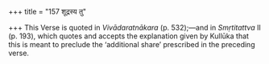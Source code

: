 +++
title = "157 शूद्रस्य तु"

+++
This Verse is quoted in *Vivādaratnākara* (p. 532);—and in *Smṛtitattva*
II (p. 193), which quotes and accepts the explanation given by Kullūka
that this is meant to preclude the ‘additional share’ prescribed in the
preceding verse.


